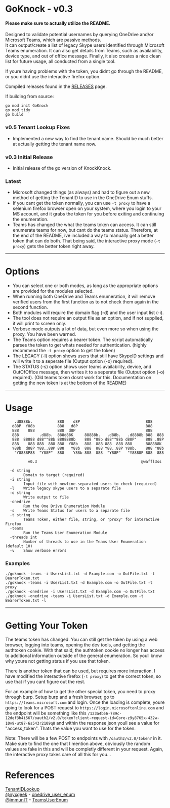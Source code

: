 # GoKnock - v0.3 

#### Please make sure to actually utilize the README. 

Designed to validate potential usernames by querying OneDrive and/or Microsoft Teams, which are passive methods.  
It can output/create a list of legacy Skype users identified through Microsoft Teams enumeration.
It can also get details from Teams, such as availability, device type, and out of office message.
Finally, it also creates a nice clean list for future usage, all conducted from a single tool. 

If youre having problems with the token, you didnt go through the README, or you didnt use the interactive firefox option.

Compiled releases found in the [RELEASES](https://github.com/waffl3ss/GoKnock/releases) page.

If building from source:
```
go mod init GoKnock
go mod tidy
go build
```

### v0.5 Tenant Lookup Fixes
- Implemented a new way to find the tenant name. Should be much better at actually getting the tenant name now.

### v0.3 Initial Release
- Initial release of the go version of KnockKnock.

### Latest 
- Microsoft changed things (as always) and had to figure out a new method of getting the TenantID to use in the OneDrive Enum stuffs.
- If you cant get the token normally, you can use `-t proxy` to have a selenium firefox browser open on your system, where you login to your MS account, and it grabs the token for you before exiting and continuing the enumeration. 
- Teams has changed the what the teams token can access. It can still enumerate teams for now, but cant do the teams status. Therefore, at the end of the README, ive included a way to manually get a better token that can do both. That being said, the interactive proxy mode (`-t proxy`) gets the better token right away.

------------------------------------------------------------------------------------
# Options
- You can select one or both modes, as long as the appropriate options are provided for the modules selected.
- When running both OneDrive and Teams enumeration, it will remove verified users from the first function as to not check them again in the second function. 
- Both modules will require the domain flag (-d) and the user input list (-i).  
- The tool does not require an output file as an option, and if not supplied, it will print to screen only.  
- Verbose mode outputs a lot of data, but even more so when using the proxy. You have been warned.
- The Teams option requires a bearer token. The script automatically parses the token to get whats needed for authentication. (highly recommend the `-t proxy` option to get the token)  
- The LEGACY (-l) option shows users that still have SkypeID settings and will write it to a seperate file (Output option (-o) required).
- The STATUS (-s) option shows user teams availability, device, and OutOfOffice message, then writes it to a seperate file (Output option (-o) required). (Old teams token dosnt work for this. Documentation on getting the new token is at the bottom of the README)

------------------------------------------------------------------------------------

# Usage

```
    .d8888b.           888    d8P                             888      
   d88P  Y88b          888   d8P                              888      
   888    888          888  d8P                               888      
   888         .d88b.  888d88K     88888b.   .d88b.   .d8888b 888  888 
   888  88888 d88""88b 8888888b    888 "88b d88""88b d88P"    888 .88P 
   888    888 888  888 888  Y88b   888  888 888  888 888      888888K  
   Y88b  d88P Y88..88P 888   Y88b  888  888 Y88..88P Y88b.    888 "88b 
    "Y8888P88  "Y88P"  888    Y88b 888  888  "Y88P"   "Y8888P 888  888 
      
          v0.3                                              @waffl3ss

  -d string
        Domain to target (required)
  -i string
        Input file with newline-separated users to check (required)
  -l    Write legacy skype users to a separate file
  -o string
        Write output to file
  -onedrive
        Run the One Drive Enumeration Module
  -s    Write Teams Status for users to a separate file
  -t string
        Teams Token, either file, string, or 'proxy' for interactive Firefox
  -teams
        Run the Teams User Enumeration Module
  -threads int
        Number of threads to use in the Teams User Enumeration (default 10)
  -v    Show verbose errors
```
### Examples

```
./goknock -teams -i UsersList.txt -d Example.com -o OutFile.txt -t BearerToken.txt
./goknock -teams -i UserList.txt -d Example.com -o OutFile.txt -t proxy
./goknock -onedrive -i UsersList.txt -d Example.com -o OutFile.txt
./goknock -onedrive -teams -i UsersList.txt -d Example.com -t BearerToken.txt -l
```

------------------------------------------------------------------------------------

# Getting Your Token
The teams token has changed. You can still get the token by using a web browser, logging into teams, opening the dev tools, and getting the authtoken cookie. With that said, the authtoken cookie no longer has access to additional information outside of the general enumeration. So youll know why youre not getting status if you use that token.

There is another token that can be used, but requires more interaction. I have modified the interactive firefox (`-t proxy`) to get the correct token, so use that if you cant figure out the rest. 

For an example of how to get the other special token, you need to proxy through burp. Setup burp and a fresh browser, go to `https://teams.microsoft.com` and login. Once the loading is complete, youre going to look for a POST request to `https://login.microsoftonline.com` and the endpoint will be something like this `/123a4b56-789c-12def3h4i567/oauth2/v2.0/token?client-request-id=Core-z9y8765x-432w-10v9-ut87-6s543r2109q8` and within the response json youll see a value for "access_token". Thats the value you want to use for the token. 

Note: There will be a few POST to endpoints with `/oauth2/v2.0/token?` in it. Make sure to find the one that I mention above, obviously the random values are fake in this and will be completly different in your request. Again, the interactive proxy takes care of all this for you...

# References

[TenantIDLookup](https://tenantidlookup.com/)  
[@nyxgeek](https://github.com/nyxgeek) - [onedrive_user_enum](https://github.com/nyxgeek/onedrive_user_enum)  
[@immunIT](https://github.com/immunIT) - [TeamsUserEnum](https://github.com/immunIT/TeamsUserEnum)  

